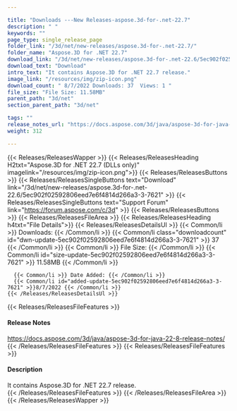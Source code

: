 ```yaml
---

title: "Downloads ---New Releases-aspose.3d-for-.net-22.7"
description: " "
keywords: ""
page_type: single_release_page
folder_link: "/3d/net/new-releases/aspose.3d-for-.net-22.7/"
folder_name: "Aspose.3D for .NET 22.7"
download_link: "/3d/net/new-releases/aspose.3d-for-.net-22.6/5ec902f02592806eed7e6f4814d266a3-3-7621"
download_text: "Download"
intro_text: "It contains Aspose.3D for .NET 22.7 release."
image_link: "/resources/img/zip-icon.png"
download_count: " 8/7/2022 Downloads: 37  Views: 1 "
file_size: "File Size: 11.58MB"
parent_path: "3d/net"
section_parent_path: "3d/net"

tags: ""
release_notes_url: "https://docs.aspose.com/3d/java/aspose-3d-for-java-22-8-release-notes/"
weight: 312

---
```


{{< Releases/ReleasesWapper >}}
  {{< Releases/ReleasesHeading H2txt="Aspose.3D for .NET 22.7 (DLLs only)" imagelink="/resources/img/zip-icon.png">}}
  {{< Releases/ReleasesButtons >}}
    {{< Releases/ReleasesSingleButtons text="Download" link="/3d/net/new-releases/aspose.3d-for-.net-22.6/5ec902f02592806eed7e6f4814d266a3-3-7621" >}}
    {{< Releases/ReleasesSingleButtons text="Support Forum" link="https://forum.aspose.com/c/3d" >}}
  {{< Releases/ReleasesButtons >}}
  {{< Releases/ReleasesFileArea >}}
    {{< Releases/ReleasesHeading h4txt="File Details">}}
    {{< Releases/ReleasesDetailsUl >}}
      {{< Common/li >}} Downloads: {{< /Common/li >}}
      {{< Common/li class="downloadcount" id="dwn-update-5ec902f02592806eed7e6f4814d266a3-3-7621" >}} 37 {{< /Common/li >}}
      {{< Common/li >}} File Size: {{< /Common/li >}}
      {{< Common/li id="size-update-5ec902f02592806eed7e6f4814d266a3-3-7621" >}} 11.58MB {{< /Common/li >}}

      {{< Common/li >}} Date Added: {{< /Common/li >}}
      {{< Common/li id="added-update-5ec902f02592806eed7e6f4814d266a3-3-7621" >}}8/7/2022 {{< /Common/li >}}
    {{< /Releases/ReleasesDetailsUl >}}

  {{< Releases/ReleasesFileFeatures >}}
      <h4>Release Notes</h4><div><a href='https://docs.aspose.com/3d/java/aspose-3d-for-java-22-8-release-notes/'>https://docs.aspose.com/3d/java/aspose-3d-for-java-22-8-release-notes/</a></div>
  {{< /Releases/ReleasesFileFeatures >}}
  {{< Releases/ReleasesFileFeatures >}}
      <h4>Description</h4><div class="HTMLDescription">It contains Aspose.3D for .NET 22.7 release.</div>
  {{< /Releases/ReleasesFileFeatures >}}
 {{< /Releases/ReleasesFileArea >}}
{{< /Releases/ReleasesWapper >}}


